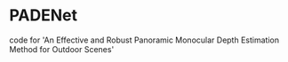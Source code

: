 # PADENet
code for 'An Effective and Robust Panoramic Monocular Depth Estimation Method for Outdoor Scenes'
